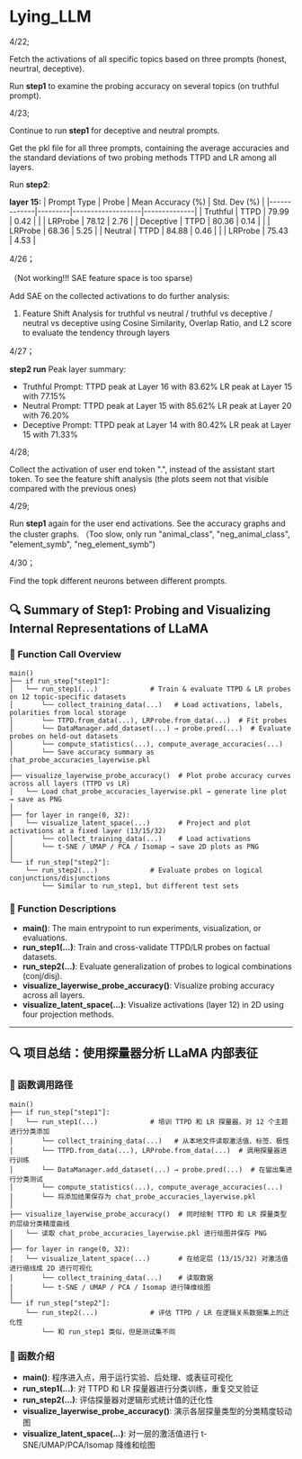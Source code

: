 # Lying_LLM

4/22;

Fetch the activations of all specific topics based on three prompts (honest, neurtral, deceptive).

Run **step1** to examine the probing accuracy on several topics (on truthful prompt).

4/23;

Continue to run **step1** for deceptive and neutral prompts.

Get the pkl file for all three prompts, containing the average accuracies and the standard deviations of two probing methods TTPD and LR among all layers.

Run **step2**:

**layer 15:**
| Prompt Type | Probe   | Mean Accuracy (%) | Std. Dev (%) |
|-------------|---------|-------------------|--------------|
| Truthful    | TTPD    | 79.99              | 0.42         |
|             | LRProbe | 78.12              | 2.76         |
| Deceptive   | TTPD    | 80.36              | 0.14         |
|             | LRProbe | 68.36              | 5.25         |
| Neutral     | TTPD    | 84.88              | 0.46         |
|             | LRProbe | 75.43              | 4.53         |

4/26；

（Not working!!! SAE feature space is too sparse)

Add SAE on the collected activations to do further analysis:

1. Feature Shift Analysis for truthful vs neutral / truthful vs deceptive / neutral vs deceptive
        using Cosine Similarity, Overlap Ratio, and L2 score to evaluate the tendency through layers


4/27；

**step2 run**
Peak layer summary:
- Truthful Prompt:
  TTPD peak at Layer 16 with 83.62%
  LR peak at Layer 15 with 77.15%
- Neutral Prompt:
  TTPD peak at Layer 15 with 85.62%
  LR peak at Layer 20 with 76.20%
- Deceptive Prompt:
  TTPD peak at Layer 14 with 80.42%
  LR peak at Layer 15 with 71.33%

4/28;

  Collect the activation of user end token ".", instead of the assistant start token. To see the feature shift analysis (the plots seem not that visible compared with the previous ones)

4/29;

Run **step1** again for the user end activations. See the accuracy graphs and the cluster graphs.
（Too slow, only run "animal_class", "neg_animal_class", "element_symb", "neg_element_symb")

4/30；

Find the topk different neurons between different prompts.


## 🔍 Summary of Step1: Probing and Visualizing Internal Representations of LLaMA

### 🔗 Function Call Overview

```text
main()
├── if run_step["step1"]:
│   └── run_step1(...)             # Train & evaluate TTPD & LR probes on 12 topic-specific datasets
│       └── collect_training_data(...)   # Load activations, labels, polarities from local storage
│       └── TTPD.from_data(...), LRProbe.from_data(...)  # Fit probes
│       └── DataManager.add_dataset(...) → probe.pred(...)  # Evaluate probes on held-out datasets
│       └── compute_statistics(...), compute_average_accuracies(...)
│       └── Save accuracy summary as chat_probe_accuracies_layerwise.pkl
│
├── visualize_layerwise_probe_accuracy()  # Plot probe accuracy curves across all layers (TTPD vs LR)
│   └── Load chat_probe_accuracies_layerwise.pkl → generate line plot → save as PNG
│
├── for layer in range(0, 32):
│   └── visualize_latent_space(...)       # Project and plot activations at a fixed layer (13/15/32)
│       └── collect_training_data(...)    # Load activations
│       └── t-SNE / UMAP / PCA / Isomap → save 2D plots as PNG
│
└── if run_step["step2"]:
    └── run_step2(...)             # Evaluate probes on logical conjunctions/disjunctions
        └── Similar to run_step1, but different test sets
```


### 📌 Function Descriptions

- **main()**: The main entrypoint to run experiments, visualization, or evaluations.
- **run_step1(...)**: Train and cross-validate TTPD/LR probes on factual datasets.
- **run_step2(...)**: Evaluate generalization of probes to logical combinations (conj/disj).
- **visualize_layerwise_probe_accuracy()**: Visualize probing accuracy across all layers.
- **visualize_latent_space(...)**: Visualize activations (layer 12) in 2D using four projection methods.

---

## 🔍 项目总结：使用探量器分析 LLaMA 内部表征

### 🔗 函数调用路径

```text
main()
├── if run_step["step1"]:
│   └── run_step1(...)             # 培训 TTPD 和 LR 探量器，对 12 个主题进行分类添加
│       └── collect_training_data(...)   # 从本地文件读取激活值、标签、极性
│       └── TTPD.from_data(...), LRProbe.from_data(...)  # 调用探量器进行训练
│       └── DataManager.add_dataset(...) → probe.pred(...)  # 在留出集进行分类测试
│       └── compute_statistics(...), compute_average_accuracies(...)
│       └── 将添加结果保存为 chat_probe_accuracies_layerwise.pkl
│
├── visualize_layerwise_probe_accuracy()  # 同时绘制 TTPD 和 LR 探量类型的层级分类精度曲线
│   └── 读取 chat_probe_accuracies_layerwise.pkl 进行绘图并保存 PNG
│
├── for layer in range(0, 32):
│   └── visualize_latent_space(...)       # 在给定层 (13/15/32) 对激活值进行缩线成 2D 进行可视化
│       └── collect_training_data(...)    # 读取数据
│       └── t-SNE / UMAP / PCA / Isomap 进行降维绘图
│
└── if run_step["step2"]:
    └── run_step2(...)             # 评估 TTPD / LR 在逻辑关系数据集上的迁化性
        └── 和 run_step1 类似，但是测试集不同
```


### 📌 函数介绍

- **main()**: 程序进入点，用于运行实验、后处理、或表征可视化
- **run_step1(...)**: 对 TTPD 和 LR 探量器进行分类训练，重复交叉验证
- **run_step2(...)**: 评估探量器对逻辑形式统计值的迁化性
- **visualize_layerwise_probe_accuracy()**: 演示各层探量类型的分类精度较动图
- **visualize_latent_space(...)**: 对一层的激活值进行 t-SNE/UMAP/PCA/Isomap 降维和绘图


